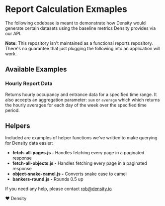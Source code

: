 # Report Calculation Exmaples
The following codebase is meant to demonstrate how Density would generate certain datasets using the baseline metrics Density provides via our API.

**Note:** This repository isn't maintained as a functional reports repository. There's no guarantee that just plugging the following into an application will work.

## Available Examples

### Hourly Report Data
Returns hourly occupancy and entrance data for a specified time range. It also accepts an aggregation parameter: `sum` or `average` which which returns the hourly averages for each day of the week over the specified time period.

## Helpers
Included are examples of helper functions we've written to make querying for Density data easier:

- **fetch-all-pages.js -** Handles fetching every page in a paginated response
- **fetch-all-objects.js -** Handles fetching every page in a paginated response
- **object-snake-camel.js -** Converts snake case to camel
- **bankers-round.js -** Rounds 0.5 up

If you need any help, please contact rob@density.io

❤ Density